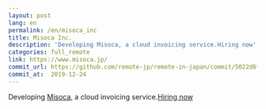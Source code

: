 ```yaml
---
layout: post
lang: en
permalink: /en/misoca_inc
title: Misoca Inc.
description: 'Developing Misoca, a cloud invoicing service.Hiring now'
categories: full_remote
link: https://www.misoca.jp/
commit_url: https://github.com/remote-jp/remote-in-japan/commit/5022d6fe3589b39639e1cc82e68c8c53cea38c0b
commit_at:  2019-12-24
---
```


<p>Developing <a href="https://www.misoca.jp/">Misoca</a>, a cloud invoicing service.<a href="https://recruit.misoca.jp/">Hiring now</a></p>
